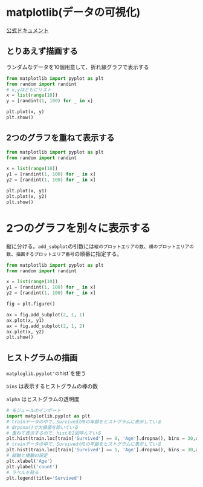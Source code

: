 # matplotlib(データの可視化)

[公式ドキュメント](https://matplotlib.org/)

## とりあえず描画する

ランダムなデータを10個用意して、折れ線グラフで表示する

```a.py
from matplotlib import pyplot as plt
from random import randint
# x,yはともにリスト
x = list(range(10))
y = [randint(1, 100) for _ in x]

plt.plot(x, y)
plt.show()
```

## 2つのグラフを重ねて表示する

```a.py
from matplotlib import pyplot as plt
from random import randint

x = list(range(10))
y1 = [randint(1, 100) for _ in x]
y2 = [randint(1, 100) for _ in x]

plt.plot(x, y1)
plt.plot(x, y2)
plt.show()
```

# 2つのグラフを別々に表示する

縦に分ける。`add_subplot`の引数には`縦のプロットエリアの数`、`横のプロットエリアの数`、`描画するプロットエリア番号`の順番に指定する。

```a.py
from matplotlib import pyplot as plt
from random import randint

x = list(range(10))
y1 = [randint(1, 100) for _ in x]
y2 = [randint(1, 100) for _ in x]

fig = plt.figure()

ax = fig.add_subplot(2, 1, 1)
ax.plot(x, y1)
ax = fig.add_subplot(2, 1, 2)
ax.plot(x, y2)
plt.show()
```

## ヒストグラムの描画

`matploglib.pyplot'の`hist`を使う

`bins` は表示するヒストグラムの棒の数

`alpha` はヒストグラムの透明度

```plot.py
# モジュールのインポート
import matplotlib.pyplot as plt
# trainデータの中で、Survivedが0の年齢をヒストグラムに表示している
# drpona()で欠損値を除いている
# 重ねて表示するので、histを2回呼んでいる
plt.hist(train.loc[train['Survived'] == 0, 'Age'].dropna(), bins = 30,alpha = 0.5, label = '0')
# trainデータの中で、Survivedが1の年齢をヒストグラムに表示している
plt.hist(train.loc[train['Survived'] == 1, 'Age'].dropna(), bins = 30,alpha = 0.5, label = '1')
# 縦軸と横軸の設定
plt.xlabel('Age')
plt.ylabel('count')
# ラベルを貼る
plt.legend(title='Survived')
```

